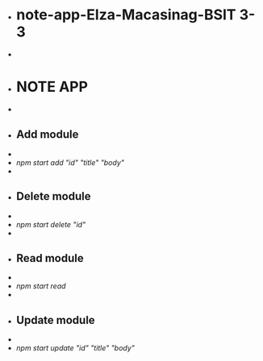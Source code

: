 + # **note-app-Elza-Macasinag-BSIT 3-3**
+
+ # **NOTE APP**
+
+ ## **Add module**
+
+ _npm start add "id" "title" "body"_
+
+ ## **Delete module**
+
+ _npm start delete "id"_
+
+ ## **Read module**
+
+ _npm start read_
+
+ ## **Update module**
+
+ _npm start update "id" "title" "body"_
